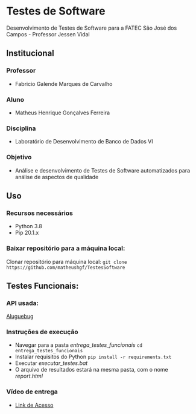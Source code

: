 # Testes de Software
Desenvolvimento de Testes de Software para a FATEC São José dos Campos - Professor Jessen Vidal

## Institucional
### Professor
* Fabricio Galende Marques de Carvalho

### Aluno
* Matheus Henrique Gonçalves Ferreira

### Disciplina
* Laboratório de Desenvolvimento de Banco de Dados VI

### Objetivo
* Análise e desenvolvimento de Testes de Software automatizados para análise de aspectos de qualidade

## Uso
### Recursos necessários
* Python 3.8
* Pip 20.1.x

### Baixar repositório para a máquina local:
Clonar repositório para máquina local:
``
git clone https://github.com/matheushgf/TestesSoftware
``

## Testes Funcionais:
### API usada:
[Aluguebug](https://aluguebug.herokuapp.com/ajuda "Aluguebug")

### Instruções de execução
* Navegar para a pasta *entrega_testes_funcionais*
``
cd entrega_testes_funcionais
``
* Instalar requisitos do Python
``
pip install -r requirements.txt
``
* Executar *executar_testes.bat*
* O arquivo de resultados estará na mesma pasta, com o nome *report.html*

### Vídeo de entrega
* [Link de Acesso](https://www.loom.com/share/815e063c2d894a61a4308b5e2a018622 "Link de Acesso")